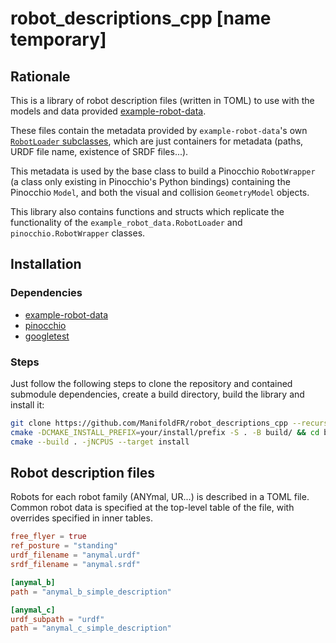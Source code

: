 # robot_descriptions_cpp [name temporary]

## Rationale

This is a library of robot description files (written in TOML) to use with the models and data provided [example-robot-data](https://github.com/gepetto/example-robot-data/).

These files contain the metadata provided by `example-robot-data`'s own [`RobotLoader` subclasses](https://github.com/Gepetto/example-robot-data/blob/master/python/example_robot_data/robots_loader.py), which are just containers for metadata (paths, URDF file name, existence of SRDF files...).

This metadata is used by the base class to build a Pinocchio `RobotWrapper` (a class only existing in Pinocchio's Python bindings) containing the Pinocchio `Model`, and both the visual and collision `GeometryModel` objects.

This library also contains functions and structs which replicate the functionality of the `example_robot_data.RobotLoader` and `pinocchio.RobotWrapper` classes.

## Installation

### Dependencies

* [example-robot-data](https://github.com/gepetto/example-robot-data/)
* [pinocchio](https://github.com/stack-of-tasks/pinocchio#citing-pinocchio)
* [googletest](https://github.com/google/googletest)

### Steps

Just follow the following steps to clone the repository and contained submodule dependencies, create a build directory, build the library and install it:

```bash
git clone https://github.com/ManifoldFR/robot_descriptions_cpp --recursive
cmake -DCMAKE_INSTALL_PREFIX=your/install/prefix -S . -B build/ && cd build/
cmake --build . -jNCPUS --target install
```

## Robot description files

Robots for each robot family (ANYmal, UR...) is described in a TOML file.
Common robot data is specified at the top-level table of the file, with overrides specified in inner tables.

```toml
free_flyer = true
ref_posture = "standing"
urdf_filename = "anymal.urdf"
srdf_filename = "anymal.srdf"

[anymal_b]
path = "anymal_b_simple_description"

[anymal_c]
urdf_subpath = "urdf"
path = "anymal_c_simple_description"
```
